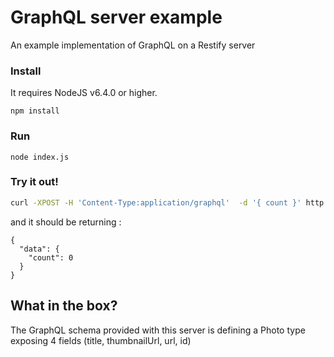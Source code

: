 # GraphQL server example

An example implementation of GraphQL on a Restify server


### Install
It requires NodeJS v6.4.0 or higher.

```
npm install
```

### Run 
```
node index.js
```

### Try it out!
```sh
curl -XPOST -H 'Content-Type:application/graphql'  -d '{ count }' http://localhost:8081/graphql 
```

and it should be returning :

```
{
  "data": {
    "count": 0
  }
}
```


## What in the box?

The GraphQL schema provided with this server is defining a Photo type exposing 4 fields (title, thumbnailUrl, url, id)
